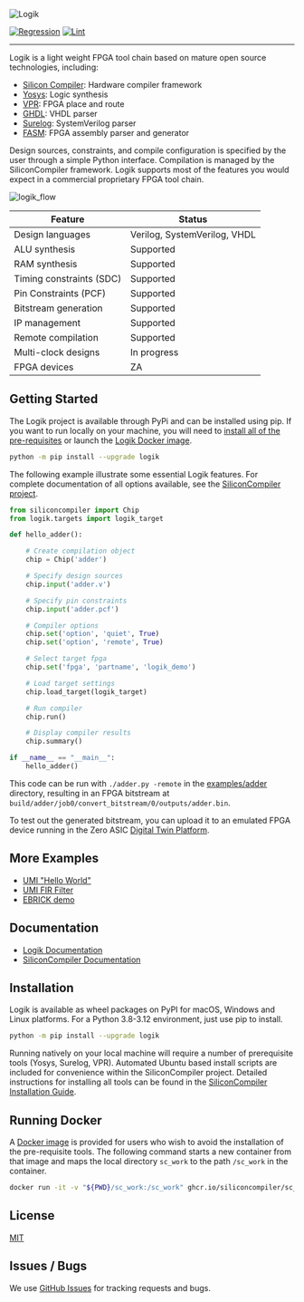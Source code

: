 ![Logik](https://raw.githubusercontent.com/zeroasiccorp/logik/main/images/logik_logo_with_text.png)

[![Regression](https://github.com/zeroasiccorp/logik/actions/workflows/regression.yml/badge.svg)](https://github.com/zeroasiccorp/logik/actions/workflows/regression.yml)
[![Lint](https://github.com/zeroasiccorp/logik/actions/workflows/lint.yml/badge.svg)](https://github.com/zeroasiccorp/logik/actions/workflows/lint.yml)

-----------------------------------------------------------------------------------

Logik is a light weight FPGA tool chain based on mature open source technologies, including:

* [Silicon Compiler](https://github.com/siliconcompiler/siliconcompiler): Hardware compiler framework
* [Yosys](https://github.com/YosysHQ/yosys): Logic synthesis
* [VPR](https://github.com/verilog-to-routing/vtr-verilog-to-routing): FPGA place and route
* [GHDL](https://ghdl.github.io/ghdl/): VHDL parser
* [Surelog](https://github.com/chipsalliance/Surelog): SystemVerilog parser
* [FASM](https://github.com/chipsalliance/fasm): FPGA assembly parser and generator

Design sources, constraints, and compile configuration is specified by the user through a simple Python interface. Compilation is managed by the SiliconCompiler framework. Logik supports most of the features you would expect in a commercial proprietary FPGA tool chain.

![logik_flow](https://raw.githubusercontent.com/zeroasiccorp/logik/main/images/logik_flow.svg)

| Feature                  | Status |
|--------------------------|--------|
| Design languages         | Verilog, SystemVerilog, VHDL
| ALU synthesis            | Supported
| RAM synthesis            | Supported
| Timing constraints (SDC) | Supported
| Pin Constraints (PCF)    | Supported
| Bitstream generation     | Supported
| IP management            | Supported
| Remote compilation       | Supported
| Multi-clock designs      | In progress
| FPGA devices             | ZA

## Getting Started

The Logik project is available through PyPi and can be installed using pip. If you want to run locally on your machine, you will need to [install all of the pre-requisites](#installation) or launch the [Logik Docker image](#running-docker).

```sh
python -m pip install --upgrade logik
```

The following example illustrate some essential Logik features. For complete documentation of all options available, see the [SiliconCompiler project](https://github.com/siliconcompiler/siliconcompiler/blob/main/README.md).

```python
from siliconcompiler import Chip
from logik.targets import logik_target

def hello_adder():

    # Create compilation object
    chip = Chip('adder')

    # Specify design sources
    chip.input('adder.v')

    # Specify pin constraints
    chip.input('adder.pcf')

    # Compiler options
    chip.set('option', 'quiet', True)
    chip.set('option', 'remote', True)

    # Select target fpga
    chip.set('fpga', 'partname', 'logik_demo')

    # Load target settings
    chip.load_target(logik_target)

    # Run compiler
    chip.run()

    # Display compiler results
    chip.summary()

if __name__ == "__main__":
    hello_adder()
```

This code can be run with `./adder.py -remote` in the [examples/adder](examples/adder/) directory, resulting in an FPGA bitstream at `build/adder/job0/convert_bitstream/0/outputs/adder.bin`.

To test out the generated bitstream, you can upload it to an emulated FPGA device running in the Zero ASIC [Digital Twin Platform](https://www.zeroasic.com/emulation?demo=fpga).


## More Examples

* [UMI "Hello World"](./examples/umi_hello/)
* [UMI FIR Filter](./examples/umi_fir_filter)
* [EBRICK demo](./examples/ebrick_demo_fpga/)

## Documentation

* [Logik Documentation](https://logik.readthedocs.io/en/latest/)
* [SiliconCompiler Documentation](https://docs.siliconcompiler.com/en/stable/)


## Installation

Logik is available as wheel packages on PyPI for macOS, Windows and Linux platforms. For a Python 3.8-3.12 environment, just use pip to install.

```sh
python -m pip install --upgrade logik
```

Running natively on your local machine will require a number of prerequisite tools (Yosys, Surelog, VPR). Automated Ubuntu based install scripts are included for convenience within the SiliconCompiler project. Detailed instructions for installing all tools can be found in the [SiliconCompiler Installation Guide](https://docs.siliconcompiler.com/en/stable/user_guide/installation.html#external-tools).


## Running Docker

A [Docker image](https://github.com/siliconcompiler/siliconcompiler/pkgs/container/sc_runner) is provided for users who wish to avoid the installation of the pre-requisite tools. The following command starts a new container from that image and maps the local directory `sc_work` to the path `/sc_work` in the container.

```sh
docker run -it -v "${PWD}/sc_work:/sc_work" ghcr.io/siliconcompiler/sc_runner:latest
```


## License

[MIT](LICENSE)

## Issues / Bugs
We use [GitHub Issues](https://github.com/zeroasiccorp/logik/issues) for tracking requests and bugs.
